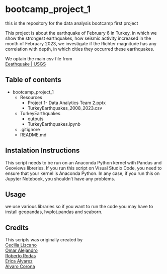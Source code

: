 # bootcamp_project_1
this is the repository for the data analysis bootcamp first project

This project is about the earthquake of February 6 in Turkey, in which we show the strongest earthquakes, how seismic activity increased in the month of February 2023, we investigate if the Richter magnitude has any correlation with depth, in which cities they occurred these earthquakes.

We optain the main csv file from    
[Eeathquake | USGS](https://earthquake.usgs.gov/earthquakes/search/)

## Table of contents
* bootcamp_project_1
    * Resources
        * Project 1- Data Analytics Team 2.pptx
        * TurkeyEarthquakes_2008_2023.csv
    * TurkeyEarthquakes
        * outputs
        * TurkeyEarthquakes.ipynb
    * .gitignore
    * README.md
    
## Instalation Instructions
This script needs to be run on an Anaconda Python kernel with Pandas and Geoviews libreries. If you run this script on Visual Studio Code, you need to ensure that your kernel is Anaconda Python. In any case, if you run this on Jupyter Notebook, you shouldn’t have any problems.
## Usage
we use various libraries so if you want to run the code you may have to install geopandas, hvplot.pandas and seaborn.
## Credits
This scripts was originally created by  
[Cecilia Lizcano](https://github.com/cecilializcano)    
[Omar Alejandro](https://github.com/OmarAlejandro1107)   
[Roberto Rodas](https://github.com/Robert230995)  
[Erica Alvarez](https://github.com/EricaAlvarez)  
[Alvaro Corona](https://github.com/AlTesla)

